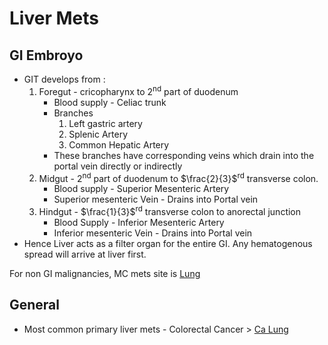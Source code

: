 # Liver Mets
## GI Embroyo
- GIT develops from : 
	1. Foregut - cricopharynx to 2<sup>nd</sup> part of duodenum
		- Blood supply - Celiac trunk
		- Branches
			1. Left gastric artery
			2. Splenic Artery
			3. Common Hepatic Artery
		- These branches have corresponding veins which drain into the portal vein directly or indirectly
	2. Midgut - 2<sup>nd</sup> part of duodenum to $\frac{2}{3}$<sup>rd</sup> transverse colon.
		- Blood supply - Superior Mesenteric Artery
		- Superior mesenteric Vein - Drains into Portal vein
	3. Hindgut - $\frac{1}{3}$<sup>rd</sup> transverse colon to anorectal junction
		- Blood Supply - Inferior Mesenteric Artery
		- Inferior mesenteric Vein - Drains into Portal vein
- Hence Liver acts as a filter organ for the entire GI. Any hematogenous spread will arrive at liver first.

For non GI malignancies, MC mets site is [Lung](Surgery/Lung/Tumors/Mets)

## General
- Most common primary liver mets - Colorectal Cancer > [Ca Lung](Surgery/Lung/Tumors/Ca%20Lung.md)